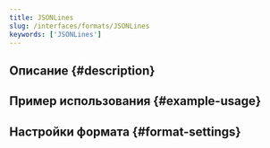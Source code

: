 ```yaml
---
title: JSONLines
slug: /interfaces/formats/JSONLines
keywords: ['JSONLines']
---
```


## Описание {#description}

## Пример использования {#example-usage}

## Настройки формата {#format-settings}

